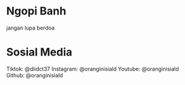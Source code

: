# Ngopi Banh
jangan lupa berdoa

# Sosial Media
Tiktok: @diidct37
Instagram: @oranginisiald
Youtube: @oranginisiald
Github: @oranginisiald

